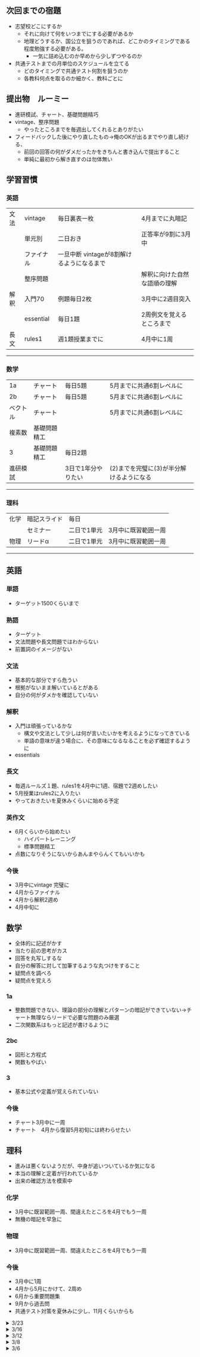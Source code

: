 ## 次回までの宿題
- 志望校どこにするか
  - それに向けて何をいつまでにする必要があるか
  - 地理どうするか、国公立を狙うのであれば、どこかのタイミングである程度勉強する必要がある。
    - 一気に詰め込むのか早めから少しずつやるのか
- 共通テストまでの月単位のスケジュールを立てる
  - どのタイミングで共通テスト何割を狙うのか
  - 各教科何点を取るのか細かく、教科ごとに

## 提出物　ルーミー
- 進研模試、チャート、基礎問題精巧
- vintage、整序問題
  - やったところまでを毎週出してくれるとありがたい
- フィードバックした後にやり直したもの->俺のOKが出るまでやり直し続ける、
  - 前回の回答の何がダメだったかをきちんと書き込んで提出すること
  - 単純に最初から解き直すのは勿体無い

## 学習習慣
### 英語
|      |            |                                           |                              |
| ---- | ---------- | ----------------------------------------- | ---------------------------- |
| 文法 | vintage    | 毎日裏表一枚                              | 4月までに丸暗記              |
|      | 単元別     | 二日おき                                  | 正答率が9割に3月中           |
|      | ファイナル | 一旦中断 vintageが8割解けるようになるまで |                              |
|      | 整序問題   |                                           | 解釈に向けた自然な語順の理解 |
| 解釈 | 入門70     | 例題毎日2枚                               | 3月中に2週目突入             |
|      | essential  | 毎日1題                                   | 2周例文を覚えるところまで    |
| 長文 | rules1     | 週1題授業までに                           | 4月中に1周                   |
----
### 数学
|          |              |                    |                                          |
 | -------- | ------------ | ------------------ | ---------------------------------------- |
| 1a       | チャート     | 毎日5題            | 5月までに共通6割レベルに                 |
| 2b       | チャート     | 毎日5題            | 5月までに共通6割レベルに                 |
| ベクトル | チャート     |                    | 5月までに共通6割レベルに                 |
| 複素数   | 基礎問題精工 |                    |                                          |
| 3        | 基礎問題精工 | 毎日2題            |                                          |
| 進研模試 |              | 3日で1年分やりたい | (2)までを完璧に(3)が半分解けるようになる |
----
### 理科
|      |              |             |                     |
| ---- | ------------ | ----------- | ------------------- |
| 化学 | 暗記スライド | 毎日        |                     |
|      | セミナー     | 二日で1単元 | 3月中に既習範囲一周 |
| 物理 | リードα      | 二日で1単元 | 3月中に既習範囲一周 |
----
## 英語
### 単語
- ターゲット1500くらいまで
### 熟語
- ターゲット
- 文法問題や長文問題ではわからない
- 前置詞のイメージがない
### 文法
- 基本的な部分ですら危うい
- 根拠がないまま解いているとがある
- 自分の何がダメかを確認していない
### 解釈
- 入門は頑張っているかな
  - 構文や文法として少しは何が言いたいかを考えるようになってきている
  - 単語の意味が違う場合に、その意味になるなることを必ず確認するように
- essentials
### 長文
- 毎週ルールズ１題、rules1を4月中に1週、宿題で2週めしたい
- 5月授業はrules2に入りたい
- やっておきたいを夏休みくらいに始める予定
### 英作文
- 6月くらいから始めたい
  - ハイパートレーニング
  - 標準問題精工
- 点数になりそうにないからあんまやらんくてもいいかも


### 今後
- 3月中にvintage 完璧に
- 4月からファイナル
- 4月から解釈2週め
- 4月中旬に


## 数学
- 全体的に記述がかす
- 当たり前の思考がカス
- 回答を丸写しするな
- 自分の解答に対して加筆するような丸つけをすること
- 疑問点を調べろ
- 疑問点を覚えろ
### 1a
- 整数問題できない、理論の部分の理解とパターンの暗記ができていない->チャート無理ならリードで必要な問題のみ厳選
- 二次関数系はもっと記述が書けるように
### 2bc
- 図形と方程式
- 関数もやばい
### 3
- 基本公式や定義が覚えられていない

### 今後
- チャート3月中に一周
- チャート　4月から復習5月初旬には終わらせたい

## 理科
- 進みは悪くないようだが、中身が追いついているか気になる
- 本当の理解と定着が行われているか
- 出来の確認方法を模索中
### 化学
- 3月中に既習範囲一周、間違えたところを4月でもう一周
- 無機の暗記を早急に
### 物理
- 3月中に既習範囲一周、間違えたところを4月でもう一周
### 今後
- 3月中に1周
- 4月から5月にかけて、2周め
- 6月から重要問題集
- 9月から過去問
- 共通テスト対策を夏休みに少し、11月くらいからも

<!-- 

<details><summary>/</summary>

- 英語
- 数学
- 理科

</details>

 -->

 <details><summary>3/23</summary>

- 英語
  - 結構できるようになっているが、根拠が弱い時がある
- 数学
  - 答えがあっているが、遠回りの方法で解いてるのが気なる
  - 図形方程式と数列がやばい
  - 記述に書く必要のない、中学生の時の性質などが思いつけていない、理解できていない
- 理科
  - 黒歴史ノートやるか
  - どこまで順調か、中身が伴っているかが気になる
- その他
  - 森永
  - 松岡
  - 志望校
    - 無理だと思うものを志望校にするのはよくない
    - ちゃんとやればいけるラインを考える
    - チーフとして下げるのを問題だと言っているのではない
    - 阪大は高すぎる現実味がない
    - チーフに落とすなって言われているから考えないようにしている。->よくない
<!-- 
村田いおり
現状で医学・看護で絞りたいところ。阪大は現実的に考えて高すぎてモチベーションになっておらず、とりあえず勉強してるって感じ。
チーフに阪大から下げるなって言われてるから現実的にどこを狙うかなどを考えないようにしている。チーフが下げるなって言ってる理由は学習を維持する必要がないところまで志望校を下げるのを避けるためやから、絶対に下げるなってゆうことではないよって伝えました。
どこが現実的に自分が狙える範囲なのかを考えるように指示しました。志望校をもとに何を勉強する必要があるかだったり、何が足りないかを考えるようにならんといけんよって言いました。
 -->

</details>

<details><summary>3/16</summary>

- 睡眠優先
- 睡眠は何よりも大事、それのせいで終わらないのなら仕方ない部分があるが、遅れているので効率よくやる必要がある
- 無駄な部分がないか常に考えること
- 森永くんどうするか、
- 俺が英数やるとしても、土曜に合わせて3時間くらいかな

- 英語
  - essential
    - 一度聞いて
    - 頭の中で構文が整理できるようになる
    - 思いつかないのは何度も再生
    - 英文を見ずに理解できるようにする
- 数学
  - 数2bが3月中に終わらない、1週間後ろ倒しでできるだけ終わらせるように
  - 復習優先
  - 記述をもっと丁寧に、特に証明問題
  - 円の接線や交点の数は基本的に点と直線で解いてほしい
- 理科
  - 順調、
  - 終わったら2週め


</details> 

<details><summary>3/12</summary>

- 進研、チャート全体的にできるようになっている、スタート段階に立った
- 進研模試
  - 遠回りの回答が多い、特に図形
    - 円と直線
  - シグマの複雑な計算ができない
- 森永くん厳しいかな
  - あれだけ言ったから変わったね
- 考えの整理ができるようになってきたかな
- 上からの上書きはやめよう
- 途中やめになっている問題は気になる。
- 記述の問題で大きく丸つけてるけど確認した結果だよね？
- essential
- 速読英熟語
- キーワード読解
- 数学定理　一回アルファベット
- 解釈で、自分の書いた意味と回答の意味が違う場合にその意味になるかを考えること
- 英文法　全文見てから回答しろよ

</details>

<details><summary>3/8</summary>

- 英語
  - essential終わり次第音声で聞いて理解できるようにする
- 数学
  - 定義の理解が甘い
  - 情報がすらすら出てこない

</details>

<details><summary>3/6</summary>

- 春季講習どうするか->英語はできる限りやる
- 毎日勉強時間7時間
  - 通学2時間から3時間
  - 物理1時間
  - チャート40分
- ターゲットは一旦なしでもいいかも
- essentialの音声か
- 英語
  - vintageもう一周かな->6月、終わったら英作
  - 自分の評価はどう？
  - 単元別の文法はどうするか->後半もう一周
  - 長文を増やしてもいいかも？->俺がきつい今週増やしてみて様子見る
  - リスニングどうするか
- 数学
  - 数学の問題で最後までの方針を確定せずに計算やっているところがある
  - mod
- 理科
  - 無機向きおぼえてる？

</details>